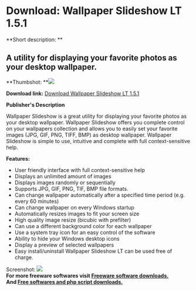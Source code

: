 # Download: Wallpaper Slideshow LT 1.5.1

**Short description: **

## A utility for displaying your favorite photos as your desktop wallpaper.

  
**Thumbshot: **![](http://www.freewarefiles.com/screenshot/wps_config_md.gif)   
  
**Download link:** [Download Wallpaper Slideshow LT 1.5.1](http://freesoftwares.boysofts.com/Wallpaper-Slideshow-LT_program_24784.html)  
  

**Publisher's Description**  
  

Wallpaper Slideshow is a great utility for displaying your favorite photos as
your desktop wallpaper. Wallpaper Slideshow offers you complete control on
your wallpapers collection and allows you to easily set your favorite images
(JPG, GIF, PNG, TIFF, BMP) as desktop wallpaper. Wallpaper Slideshow is simple
to use, intuitive and complete with full context-sensitive help.

**Features:**

  * User friendly interface with full context-sensitive help 
  * Displays an unlimited amount of images 
  * Displays images randomly or sequentially 
  * Supports JPG, GIF, PNG, TIF, BMP file formats. 
  * Can change wallpaper automatically after a specified time period (e.g. every 60 minutes) 
  * Can change wallpaper on every Windows startup 
  * Automatically resizes images to fit your screen size 
  * High quality image resize (bicubic with prefilter) 
  * Can use a different background color for each wallpaper 
  * Use a system tray icon for an easy control of the software 
  * Ability to hide your Windows desktop icons 
  * Display a preview of selected wallpapers 
  * Easy install/uninstall 
Wallpaper Slideshow LT can be used free of charge.

  
  
Screenshot: ![](http://www.freewarefiles.com/screenshot/wps_config.gif)  
**For more freeware softwares visit [Freeware software downloads.](http://freesoftwares.boysofts.com/)**   
**And [Free softwares and php script downloads.](http://www.boysofts.com/)**

